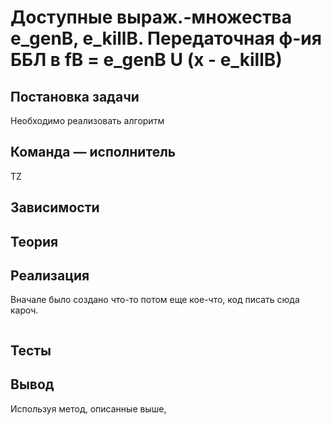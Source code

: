 # Доступные выраж.-множества e_genB, e_killB. Передаточная ф-ия ББЛ в fB = e_genB U (x - e_killB)

## Постановка задачи
Необходимо реализовать алгоритм 

## Команда — исполнитель
TZ

## Зависимости


## Теория

## Реализация
Вначале было создано что-то потом еще кое-что, код писать сюда кароч. 
```csharp

```
## Тесты

## Вывод
Используя метод, описанные выше, 
